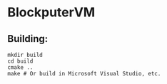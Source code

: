 # BlockputerVM
## Building:
```
mkdir build
cd build
cmake ..
make # Or build in Microsoft Visual Studio, etc.
```